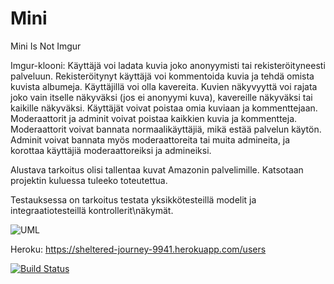 # Mini
Mini Is Not Imgur  
  
Imgur-klooni: Käyttäjä voi ladata kuvia joko anonyymisti tai rekisteröityneesti palveluun. Rekisteröitynyt käyttäjä voi kommentoida kuvia ja tehdä omista kuvista albumeja. Käyttäjillä voi olla kavereita. Kuvien näkyvyyttä voi rajata joko vain itselle näkyväksi (jos ei anonyymi kuva), kavereille näkyväksi tai kaikille näkyväksi. Käyttäjät voivat poistaa omia kuviaan ja kommenttejaan. Moderaattorit ja adminit voivat poistaa kaikkien kuvia ja kommentteja. Moderaattorit voivat bannata normaalikäyttäjiä, mikä estää palvelun käytön. Adminit voivat bannata myös moderaattoreita tai muita admineita, ja korottaa käyttäjiä moderaattoreiksi ja admineiksi.  

Alustava tarkoitus olisi tallentaa kuvat Amazonin palvelimille. Katsotaan projektin kuluessa tuleeko toteutettua.

Testauksessa on tarkoitus testata yksikkötesteillä modelit ja integraatiotesteillä kontrollerit\näkymät.  

![UML](http://yuml.me/309dd55c.svg)
  
  
Heroku: https://sheltered-journey-9941.herokuapp.com/users

[![Build Status](https://travis-ci.org/Valtis/Mini.svg?branch=master)](https://travis-ci.org/Valtis/Mini)
